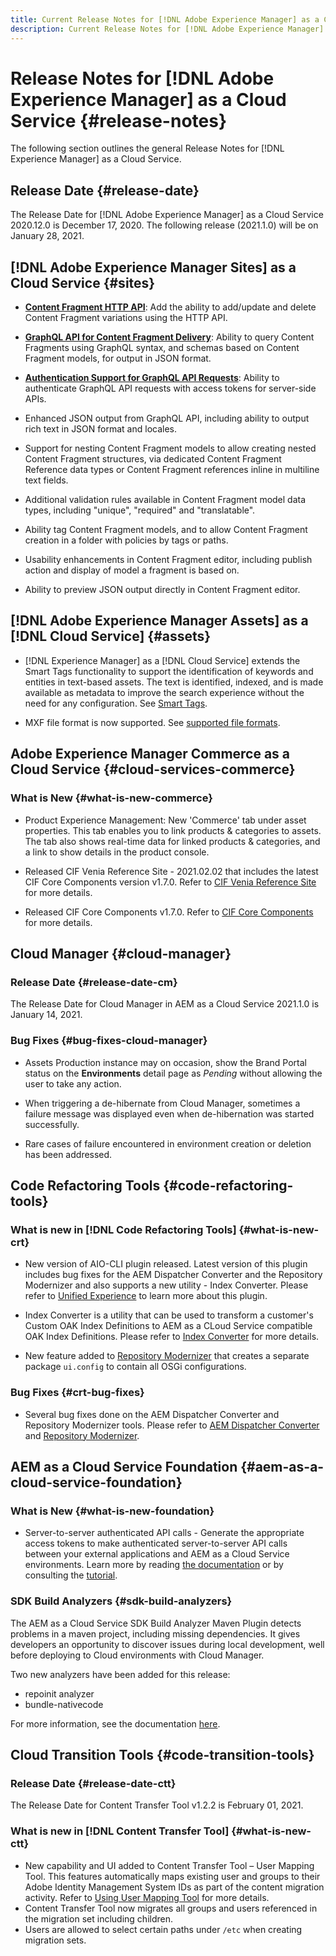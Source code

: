 ```yaml
---
title: Current Release Notes for [!DNL Adobe Experience Manager] as a Cloud Service.
description: Current Release Notes for [!DNL Adobe Experience Manager] as a Cloud Service.
---
```


# Release Notes for [!DNL Adobe Experience Manager] as a Cloud Service {#release-notes}

The following section outlines the general Release Notes for [!DNL Experience Manager] as a Cloud Service.

## Release Date {#release-date}

The Release Date for [!DNL Adobe Experience Manager] as a Cloud Service 2020.12.0 is December 17, 2020.
The following release (2021.1.0) will be on January 28, 2021.

## [!DNL Adobe Experience Manager Sites] as a Cloud Service {#sites}

* **[Content Fragment HTTP API](/help/assets/content-fragments/assets-api-content-fragments.md)**: Add the ability to add/update and delete Content Fragment variations using the HTTP API.

* **[GraphQL API for Content Fragment Delivery](/help/assets/content-fragments/graphql-api-content-fragments.md)**: Ability to query Content Fragments using GraphQL syntax, and schemas based on Content Fragment models, for output in JSON format. 

* **[Authentication Support for GraphQL API Requests](/help/assets/content-fragments/graphql-authentication-content-fragments.md)**: Ability to authenticate GraphQL API requests with access tokens for server-side APIs. 

* Enhanced JSON output from GraphQL API, including ability to output rich text in JSON format and locales. 

* Support for nesting Content Fragment models to allow creating nested Content Fragment structures, via dedicated Content Fragment Reference data types or Content Fragment references inline in multiline text fields. 

* Additional validation rules available in Content Fragment model data types, including "unique", "required" and "translatable".

* Ability tag Content Fragment models, and to allow Content Fragment creation in a folder with policies by tags or paths. 

* Usability enhancements in Content Fragment editor, including publish action and display of model a fragment is based on. 

* Ability to preview JSON output directly in Content Fragment editor. 


## [!DNL Adobe Experience Manager Assets] as a [!DNL Cloud Service] {#assets}

* [!DNL Experience Manager] as a [!DNL Cloud Service] extends the Smart Tags functionality to support the identification of keywords and entities in text-based assets. The text is identified, indexed, and is made available as metadata to improve the search experience without the need for any configuration. See [Smart Tags](/help/assets/smart-tags.md).

* MXF file format is now supported. See [supported file formats](/help/assets/file-format-support.md#video-formats).

## Adobe Experience Manager Commerce as a Cloud Service {#cloud-services-commerce}

### What is New {#what-is-new-commerce}

* Product Experience Management: New 'Commerce' tab under asset properties. This tab enables you to link products & categories to assets. The tab also shows real-time data for linked products & categories, and a link to show details in the product console.

* Released CIF Venia Reference Site - 2021.02.02 that includes the latest CIF Core Components version v1.7.0. Refer to [CIF Venia Reference Site](https://github.com/adobe/aem-cif-guides-venia/releases/tag/venia-2021.02.02) for more details.

* Released CIF Core Components v1.7.0. Refer to [CIF Core Components](https://github.com/adobe/aem-core-cif-components/releases/tag/core-cif-components-reactor-1.7.0) for more details.

## Cloud Manager {#cloud-manager}

### Release Date {#release-date-cm}

The Release Date for Cloud Manager in AEM as a Cloud Service 2021.1.0 is January 14, 2021.

### Bug Fixes {#bug-fixes-cloud-manager}

* Assets Production instance may on occasion, show the Brand Portal status on the **Environments** detail page as *Pending* without allowing the user to take any action.

* When triggering a de-hibernate from Cloud Manager, sometimes a failure message was displayed even when de-hibernation was started successfully. 

* Rare cases of failure encountered in environment creation or deletion has been addressed.

## Code Refactoring Tools {#code-refactoring-tools}

### What is new in [!DNL Code Refactoring Tools] {#what-is-new-crt}

* New version of AIO-CLI plugin released. Latest version of this plugin includes bug fixes for the AEM Dispatcher Converter and the Repository Modernizer and also supports a new utility - Index Converter. Please refer to [Unified Experience](https://experienceleague.adobe.com/docs/experience-manager-cloud-service/moving/refactoring-tools/unified-experience.html?lang=en#benefits) to learn more about this plugin. 

* Index Converter is a utility that can be used to transform a customer's Custom OAK Index Definitions to AEM as a CLoud Service compatible OAK Index Definitions. Please refer to [Index Converter](https://github.com/adobe/aem-cloud-service-source-migration/tree/master/packages/index-converter) for more details.

* New feature added to [Repository Modernizer](https://github.com/adobe/aem-cloud-service-source-migration/tree/master/packages/repository-modernizer) that creates a separate package `ui.config` to contain all OSGi configurations. 

### Bug Fixes {#crt-bug-fixes}

* Several bug fixes done on the AEM Dispatcher Converter and Repository Modernizer tools. Please refer to [AEM Dispatcher Converter](https://github.com/adobe/aem-cloud-service-source-migration/tree/master/packages/dispatcher-converter) and [Repository Modernizer](https://github.com/adobe/aem-cloud-service-source-migration/tree/master/packages/repository-modernizer).

## AEM as a Cloud Service Foundation {#aem-as-a-cloud-service-foundation}

### What is New {#what-is-new-foundation}

* Server-to-server authenticated API calls - Generate the appropriate access tokens to make authenticated server-to-server API calls between your external applications and AEM as a Cloud Service environments. Learn more by reading [the documentation](/help/implementing/developing/introduction/generating-access-tokens-for-server-side-apis.md) or by consulting the [tutorial](https://experienceleague.adobe.com/docs/experience-manager-learn/getting-started-with-aem-headless/authentication/overview.html?lang=en#authentication).

### SDK Build Analyzers {#sdk-build-analyzers}

The AEM as a Cloud Service SDK Build Analyzer Maven Plugin detects problems in a maven project, including missing dependencies. It gives developers an opportunity to discover issues during local development, well before deploying to Cloud environments with Cloud Manager.

Two new analyzers have been added for this release:

* repoinit analyzer
* bundle-nativecode

For more information, see the documentation [here](https://experienceleague.adobe.com/docs/experience-manager-core-components/using/developing/archetype/build-analyzer-maven-plugin.html?lang=en#developing).

## Cloud Transition Tools {#code-transition-tools}

### Release Date {#release-date-ctt}

The Release Date for Content Transfer Tool v1.2.2 is February 01, 2021.

### What is new in [!DNL Content Transfer Tool] {#what-is-new-ctt}

* New capability and UI added to Content Transfer Tool – User Mapping Tool. This features automatically maps existing user and groups to their Adobe Identity Management System IDs as part of the content migration activity. Refer to [Using User Mapping Tool](https://experienceleague.adobe.com/docs/experience-manager-cloud-service/moving/cloud-migration/content-transfer-tool/using-user-mapping-tool.html) for more details.
* Content Transfer Tool now migrates all groups and users referenced in the migration set including children.
* Users are allowed to select certain paths under `/etc` when creating migration sets.
